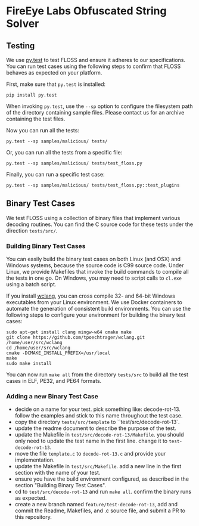 # FireEye Labs Obfuscated String Solver

## Testing

We use [py.test](http://pytest.org/latest/usage.html) to test
 FLOSS and ensure it adheres to our specifications.
You can run test cases using the following steps
 to confirm that FLOSS behaves as expected on your platform.

First, make sure that `py.test` is installed:

    pip install py.test

When invoking `py.test`, use the `--sp` option to configure the
 filesystem path of the directory containing sample files.
Please contact us for an archive containing the test files.

Now you can run all the tests:

    py.test --sp samples/malicious/ tests/

Or, you can run all the tests from a specific file:

    py.test --sp samples/malicious/ tests/test_floss.py

Finally, you can run a specific test case:

    py.test --sp samples/malicious/ tests/test_floss.py::test_plugins


## Binary Test Cases

We test FLOSS using a collection of binary files that implement
various decoding routines. You can find the C source code for these
tests under the direction `tests/src/`.

### Building Binary Test Cases

You can easily build the binary test cases on both Linux (and OSX) and Windows systems, because the source code is C99 source code.
Under Linux, we provide Makefiles that invoke the build commands to compile all the tests in one go.
On Windows, you may need to script calls to `cl.exe` using a batch script.

If you install [wclang](https://github.com/tpoechtrager/wclang), you can cross compile 32- and 64-bit Windows executables from your Linux environment.
We use Docker containers to automate the generation of consistent build environments.
You can use the following steps to configure your environment for building the binary test cases:

    sudo apt-get install clang mingw-w64 cmake make
    git clone https://github.com/tpoechtrager/wclang.git /home/user/src/wclang
    cd /home/user/src/wclang
    cmake -DCMAKE_INSTALL_PREFIX=/usr/local
    make
    sudo make install

You can now run `make all` from the directory `tests/src` to build all the test cases in ELF, PE32, and PE64 formats.

### Adding a new Binary Test Case

  - decide on a name for your test. pick something like: decode-rot-13. follow the examples and stick to this name throughout the test case.
  - copy the directory `tests/src/template` to ``test/src/decode-rot-13`.
  - update the readme document to describe the purpose of the test.
  - update the Makefile in `test/src/decode-rot-13/Makefile`. you should only need to update the test name in the first line. change it to `test-decode-rot-13`.
  - move the file `template.c` to `decode-rot-13.c` and provide your implementation.
  - update the Makefile in `test/src/Makefile`. add a new line in the first section with the name of your test.
  - ensure you have the build environment configured, as described in the section "Building Binary Test Cases".
  - cd to `test/src/decode-rot-13` and run `make all`. confirm the binary runs as expected.
  - create a new branch named `feature/test-decode-rot-13`, add and commit the Readme, Makefiles, and .c source file, and submit a PR to this repository.
